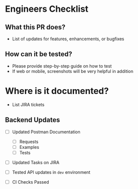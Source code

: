 # Engineers Checklist

## What this PR does?
- List of updates for features, enhancements, or bugfixes

## How can it be tested?
- Please provide step-by-step guide on how to test
- If web or mobile, screenshots will be very helpful in addition

# Where is it documented?
- List JIRA tickets

## Backend Updates
- [ ] Updated Postman Documentation
	- [ ] Requests
	- [ ] Examples
	- [ ] Tests
- [ ] Updated Tasks on JIRA
- [ ] Tested API updates in `dev` environment
- [ ] CI Checks Passed



